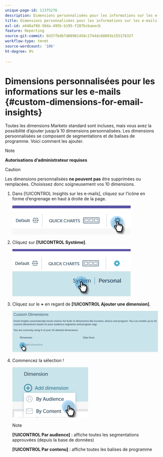```yaml
---
unique-page-id: 11375276
description: Dimensions personnalisées pour les informations sur les e-mails - Documents Marketo - Documentation du produit
title: Dimensions personnalisées pour les informations sur les e-mails
exl-id: e648a788-50da-495b-b195-f287bcbaeecb
feature: Reporting
source-git-commit: 0d37fbdb7d08901458c1744dc68893e155176327
workflow-type: tm+mt
source-wordcount: '106'
ht-degree: 0%

---
```


# Dimensions personnalisées pour les informations sur les e-mails {#custom-dimensions-for-email-insights}

Toutes les dimensions Marketo standard sont incluses, mais vous avez la possibilité d’ajouter jusqu’à 10 dimensions personnalisées. Les dimensions personnalisées se composent de segmentations et de balises de programme. Voici comment les ajouter.

>[!NOTE]
>
>**Autorisations d’administrateur requises**

>[!CAUTION]
>
>Les dimensions personnalisées **ne peuvent pas** être supprimées ou remplacées. Choisissez donc soigneusement vos 10 dimensions.

1. Dans [!UICONTROL Insights sur les e-mails], cliquez sur l’icône en forme d’engrenage en haut à droite de la page.

   ![](assets/cd1.png)

1. Cliquez sur **[!UICONTROL Système]**.

   ![](assets/cd2.png)

1. Cliquez sur le **+** en regard de **[!UICONTROL Ajouter une dimension]**.

   ![](assets/cd3.png)

1. Commencez la sélection !

   ![](assets/cd4.png)

   >[!NOTE]
   >
   >**[!UICONTROL Par audience]** : affiche toutes les segmentations approuvées (depuis la base de données)
   >
   >**[!UICONTROL Par contenu]** : affiche toutes les balises de programme
